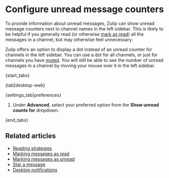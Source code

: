 # Configure unread message counters

To provide information about unread messages, Zulip can show unread message
counters next to channel names in the left sidebar. This is likely to be helpful
if you generally read (or otherwise [mark as read](/help/marking-messages-as-read))
all the messages in a channel, but may otherwise feel unnecessary.

Zulip offers an option to display a dot instead of an unread counter for channels
in the left sidebar. You can use a dot for all channels, or just for channels you
have [muted](/help/mute-a-channel). You will still be able to see the number of
unread messages in a channel by moving your mouse over it in the left sidebar.

{start_tabs}

{tab|desktop-web}

{settings_tab|preferences}

1. Under **Advanced**, select your preferred option from the
   **Show unread counts for** dropdown.

{end_tabs}

## Related articles

* [Reading strategies](/help/reading-strategies)
* [Marking messages as read](/help/marking-messages-as-read)
* [Marking messages as unread](/help/marking-messages-as-unread)
* [Star a message](/help/star-a-message)
* [Desktop notifications](/help/desktop-notifications)
